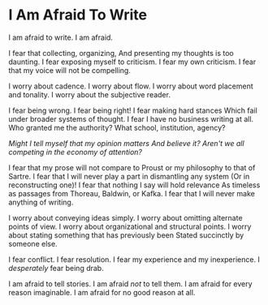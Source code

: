# I Am Afraid To Write

I am afraid to write.
I am afraid.

I fear that collecting, organizing,
And presenting my thoughts is too daunting.
I fear exposing myself to criticism.
I fear my own criticism.
I fear that my voice will not be compelling.

I worry about cadence.
I worry about flow.
I worry about word placement and tonality.
I worry about the subjective reader.

I fear being wrong.
I fear being right!
I fear making hard stances
Which fail under broader systems of thought.
I fear I have no business writing at all.
Who granted me the authority? What school, institution, agency?

*Might I tell myself that my opinion matters
And believe it?
Aren't we all competing in the economy of attention?*

I fear that my prose will not compare to Proust
or my philosophy to that of Sartre.
I fear that I will never play a part in dismantling any system
(Or in reconstructing one)!
I fear that nothing I say will hold relevance
As timeless as passages from Thoreau, Baldwin, or Kafka.
I fear that I will never make anything of writing.

I worry about conveying ideas simply.
I worry about omitting alternate points of view.
I worry about organizational and structural points.
I worry about stating something that has previously been
Stated succinctly by someone else.

I fear conflict.
I fear resolution.
I fear my experience and my inexperience.
I *desperately* fear being drab.

I am afraid to tell stories.
I am afraid *not* to tell them.
I am afraid for every reason imaginable.
I am afraid for no good reason at all.
